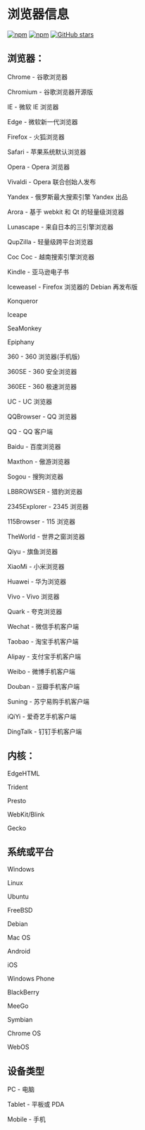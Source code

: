 # 浏览器信息

[![npm](https://img.shields.io/npm/v/browser-parse)](https://www.npmjs.com/package/browser-parse)
[![npm](https://img.shields.io/npm/dt/browser-parse)](https://www.npmjs.com/package/browser-parse)
[![GitHub stars](https://img.shields.io/github/stars/arbing/browser-parse?style=social)](https://github.com/arbing/browser-parse)

## 浏览器：

Chrome - 谷歌浏览器

Chromium - 谷歌浏览器开源版

IE - 微软 IE 浏览器

Edge - 微软新一代浏览器

Firefox - 火狐浏览器

Safari - 苹果系统默认浏览器

Opera - Opera 浏览器

Vivaldi - Opera 联合创始人发布

Yandex - 俄罗斯最大搜索引擎 Yandex 出品

Arora - 基于 webkit 和 Qt 的轻量级浏览器

Lunascape - 来自日本的三引擎浏览器

QupZilla - 轻量级跨平台浏览器

Coc Coc - 越南搜索引擎浏览器

Kindle - 亚马逊电子书

Iceweasel - Firefox 浏览器的 Debian 再发布版

Konqueror

Iceape

SeaMonkey

Epiphany

360 - 360 浏览器(手机版)

360SE - 360 安全浏览器

360EE - 360 极速浏览器

UC - UC 浏览器

QQBrowser - QQ 浏览器

QQ - QQ 客户端

Baidu - 百度浏览器

Maxthon - 傲游浏览器

Sogou - 搜狗浏览器

LBBROWSER - 猎豹浏览器

2345Explorer - 2345 浏览器

115Browser - 115 浏览器

TheWorld - 世界之窗浏览器

Qiyu - 旗鱼浏览器

XiaoMi - 小米浏览器

Huawei - 华为浏览器

Vivo - Vivo 浏览器

Quark - 夸克浏览器

Wechat - 微信手机客户端

Taobao - 淘宝手机客户端

Alipay - 支付宝手机客户端

Weibo - 微博手机客户端

Douban - 豆瓣手机客户端

Suning - 苏宁易购手机客户端

iQiYi - 爱奇艺手机客户端

DingTalk - 钉钉手机客户端

## 内核：

EdgeHTML

Trident

Presto

WebKit/Blink

Gecko

## 系统或平台

Windows

Linux

Ubuntu

FreeBSD

Debian

Mac OS

Android

iOS

Windows Phone

BlackBerry

MeeGo

Symbian

Chrome OS

WebOS

## 设备类型

PC - 电脑

Tablet - 平板或 PDA

Mobile - 手机
